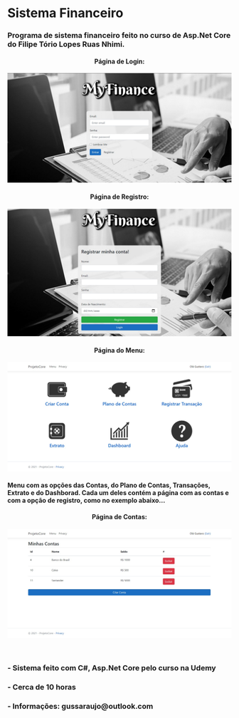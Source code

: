 # Sistema Financeiro

<h3> Programa de sistema financeiro feito no curso de Asp.Net Core do Filipe Tório Lopes Ruas Nhimi. </h3> 

<h4 align="center"> Página de Login: </h4>
<p align="center">
  <img src="ImagensDoProjeto/Login.jpeg" width="600" title="hover text">
</p>
<h4 align="center"> Página de Registro: </h4>
<p align="center">
  <img src="ImagensDoProjeto/Registro.jpeg" width="600" title="hover text">
</p>
<h4 align="center"> Página do Menu: </h4>
<p align="center">
  <img src="ImagensDoProjeto/Menu.jpeg" width="600" title="hover text">
  <h4> Menu com as opções das Contas, do Plano de Contas, Transações, Extrato e do Dashborad. Cada um deles contém a página com as contas e com a opção de registro, como no exemplo abaixo... </h4>
</p>
<h4 align="center"> Página de Contas: </h4>
<p align="center">
  <img src="ImagensDoProjeto/Contas.jpeg" width="600" title="hover text">
</p>

<br>

<h3> - Sistema feito com C#, Asp.Net Core pelo curso na Udemy </h3>
<h3> - Cerca de 10 horas </h3>
<h3> - Informações: gussaraujo@outlook.com </h3>
